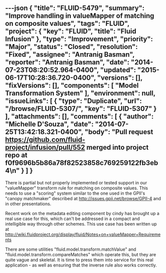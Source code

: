 ---json
{
  "title": "FLUID-5479",
  "summary": "Improve handling in valueMapper of matching on composite values",
  "tags": "FLUID",
  "project": {
    "key": "FLUID",
    "title": "Fluid Infusion"
  },
  "type": "Improvement",
  "priority": "Major",
  "status": "Closed",
  "resolution": "Fixed",
  "assignee": "Antranig Basman",
  "reporter": "Antranig Basman",
  "date": "2014-07-23T08:20:52.964-0400",
  "updated": "2015-06-17T10:28:36.720-0400",
  "versions": [],
  "fixVersions": [],
  "components": [
    "Model Transformation System"
  ],
  "environment": null,
  "issueLinks": [
    {
      "type": "Duplicate",
      "url": "/browse/FLUID-5307/",
      "key": "FLUID-5307"
    }
  ],
  "attachments": [],
  "comments": [
    {
      "author": "Michelle D'Souza",
      "date": "2014-07-25T13:42:18.321-0400",
      "body": "Pull request <https://github.com/fluid-project/infusion/pull/552> merged into project repo at f0f9696b5b86a78f82523858c769259122fb3eb4\n"
    }
  ]
}
---
There is partial but not properly implemented or tested support in our "valueMapper" transform rule for matching on composite values. This needs to use a "scoring" system similar to the one used in the GPII's "canopy matchmaker" described at <http://issues.gpii.net/browse/GPII-4> and in other presentations.

Recent work on the metadata editing component by cindy has brought up a real use case for this, which can't be addressed in a compact and intelligible way through other schemes. This use case has been written up at <http://wiki.fluidproject.org/display/fluid/Notes+on+valueMapper+Requirements>

There are some utilities "fluid.model.transform.matchValue" and "fluid.model.transform.compareMatches" which operate this, but they are quite vague and skeletal. It is time to press them into service for this real application - as well as ensuring that the inverse rule also works correctly.

        